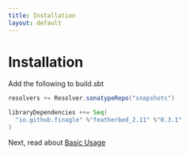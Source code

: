 ```yaml
---
title: Installation
layout: default
---
```


# Installation

Add the following to build.sbt

```scala
resolvers += Resolver.sonatypeRepo("snapshots")

libraryDependencies ++= Seq(
  "io.github.finagle" %"featherbed_2.11" %"0.3.1"
)
```
Next, read about [Basic Usage](02-basic-usage.html)
